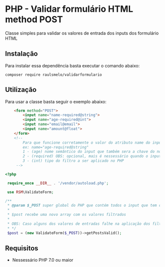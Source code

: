 # PHP - Validar formulário HTML method POST

Classe simples para validar os valores de entrada dos inputs dos formulário HTML


## Instalação

Para instalar essa dependência basta executar o comando abaixo:

```shel
composer require raulsmelo/validarformulario
```

## Utilização

Para usar a classe basta seguir o exemplo abaixo:

```HTML
    <form method="POST">
        <input name="name-required@string">
        <input name="age-required@int">
        <input name="email@email">
        <input name="amount@float">
    </form>
    <!-- 
        Para que funcione corretamente o valor do atributo name do input deve ser como no exemplo acima
        ex: name="age-required@string"
        1 - (age) nome semântico do input que também sera a chave do novo array
        2 - (required) OBS: opcional, mais é nessessário quando o input deve ter um valor de entrada
        3 - (int) tipo do filtro a ser aplicado no PHP
     -->
```

```PHP
<?php 

 require_once __DIR__ . '/vendor/autoload.php';

 use RSM\ValidateForm;

/**
 * @param $_POST super global do PHP que contém todos o input que tem o atributo name declarado
 * 
 * $post recebe uma novo array com os valores filtrados
 * 
 * OBS: Caso alguns dos valores de entradas falhe na aplicação dos filtros e retornado false
 * */
 $post = (new ValidateForm($_POST))->getPostsValid();

```

## Requisitos
- Nessessário PHP 7.0 ou maior 